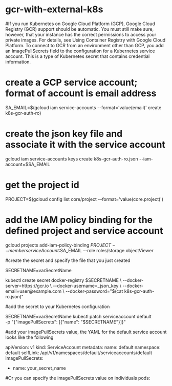 # gcr-with-external-k8s
#If you run Kubernetes on Google Cloud Platform (GCP), Google Cloud Registry (GCR) support should be automatic. You must still make sure, however, that your instance has the correct permissions to access your private images. For details, see Using Container Registry with Google Cloud Platform. To connect to GCR from an environment other than GCP, you add an ImagePullSecrets field to the configuration for a Kubernetes service account. This is a type of Kubernetes secret that contains credential information.


# create a GCP service account; format of account is email address
SA_EMAIL=$(gcloud iam service-accounts --format='value(email)' create k8s-gcr-auth-ro)

# create the json key file and associate it with the service account
gcloud iam service-accounts keys create k8s-gcr-auth-ro.json --iam-account=$SA_EMAIL

# get the project id
PROJECT=$(gcloud config list core/project --format='value(core.project)')

# add the IAM policy binding for the defined project and service account
gcloud projects add-iam-policy-binding $PROJECT --member serviceAccount:$SA_EMAIL --role roles/storage.objectViewer



#create the secret and specify the file that you just created

SECRETNAME=varSecretName

kubectl create secret docker-registry $SECRETNAME \
  --docker-server=https://gcr.io \
  --docker-username=_json_key \
  --docker-email=user@example.com \
  --docker-password="$(cat k8s-gcr-auth-ro.json)"


#add the secret to your Kubernetes configuration

SECRETNAME=varSecretName
kubectl patch serviceaccount default \
  -p "{\"imagePullSecrets\": [{\"name\": \"$SECRETNAME\"}]}"


#add your imagePullSecrets value, the YAML for the default service account looks like the following

apiVersion: v1
kind: ServiceAccount
metadata:
  name: default
  namespace: default
  selfLink: /api/v1/namespaces/default/serviceaccounts/default
imagePullSecrets:
  - name: your_secret_name


#Or you can specify the imagePullSecrets value on individuals pods:

